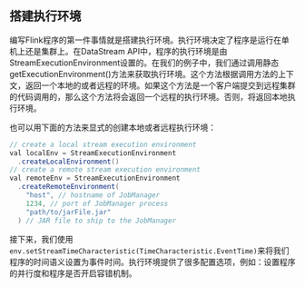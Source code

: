 ## 搭建执行环境

编写Flink程序的第一件事情就是搭建执行环境。执行环境决定了程序是运行在单机上还是集群上。在DataStream API中，程序的执行环境是由StreamExecutionEnvironment设置的。在我们的例子中，我们通过调用静态getExecutionEnvironment()方法来获取执行环境。这个方法根据调用方法的上下文，返回一个本地的或者远程的环境。如果这个方法是一个客户端提交到远程集群的代码调用的，那么这个方法将会返回一个远程的执行环境。否则，将返回本地执行环境。

也可以用下面的方法来显式的创建本地或者远程执行环境：

```java
// create a local stream execution environment
val localEnv = StreamExecutionEnvironment
  .createLocalEnvironment()
// create a remote stream execution environment
val remoteEnv = StreamExecutionEnvironment
  .createRemoteEnvironment(
    "host", // hostname of JobManager
    1234, // port of JobManager process
    "path/to/jarFile.jar"
  ) // JAR file to ship to the JobManager
```

接下来，我们使用`env.setStreamTimeCharacteristic(TimeCharacteristic.EventTime)`来将我们程序的时间语义设置为事件时间。执行环境提供了很多配置选项，例如：设置程序的并行度和程序是否开启容错机制。

